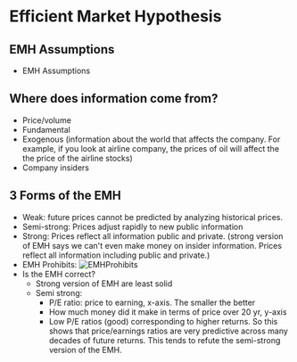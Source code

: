 # Efficient Market Hypothesis
## EMH Assumptions
- EMH Assumptions
## Where does information come from?
- Price/volume
- Fundamental 
- Exogenous (information about the world that affects the company. For example, if you look at airline company, the prices of oil will affect the the price of the airline stocks)
- Company insiders 

## 3 Forms of the EMH
- Weak: future prices cannot be predicted by analyzing historical prices.
- Semi-strong: Prices adjust rapidly to new public information
- Strong: Prices reflect all information public and private. (strong version of EMH says we can't even make money on insider information. Prices reflect all information including public and private.)
- EMH Prohibits:
![EMHProhibits]()
- Is the EMH correct?
    - Strong version of EMH are least solid
    - Semi strong:
        - P/E ratio: price to earning, x-axis. The smaller the better
        - How much money did it make in terms of price over 20 yr, y-axis
        - Low P/E ratios (good) corresponding to higher returns. So this shows that price/earnings ratios are very predictive across many decades of future returns. This tends to refute the semi-strong version of the EMH.
